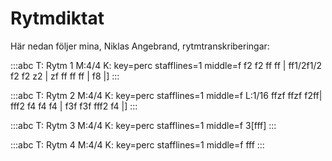 ---
---

# Rytmdiktat
Här nedan följer mina, Niklas Angebrand, rytmtranskriberingar:

:::abc
T: Rytm 1
M:4/4
K: key=perc stafflines=1 middle=f
f2 f2 ff ff | ff1/2f1/2 f2 f2 z2 | zf ff ff ff | f8 |]
:::

:::abc
T: Rytm 2
M:4/4
K: key=perc stafflines=1 middle=f
L:1/16
ffzf ffzf f2ff| fff2 f4 f4 f4 | f3f f3f fff2 f4 |]
:::

:::abc
T: Rytm 3
M:4/4
K: key=perc stafflines=1 middle=f
3[fff]
:::

:::abc
T: Rytm 4
M:4/4
K: key=perc stafflines=1 middle=f
fff
:::

